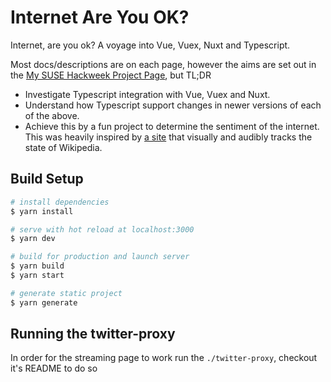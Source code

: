 # Internet Are You OK?
Internet, are you ok? A voyage into Vue, Vuex, Nuxt and Typescript.

Most docs/descriptions are on each page, however the aims are set out in the [My SUSE Hackweek Project Page](https://hackweek.suse.com/20/projects/internet-are-you-ok-a-voyage-into-vue-vuex-nuxt-and-typescript), but TL;DR
      
- Investigate Typescript integration with Vue, Vuex and Nuxt.
- Understand how Typescript support changes in newer versions of each of the above.
- Achieve this by a fun project to determine the sentiment of the internet. This was heavily inspired by [a site](https://github.com/thisandagain/sentiment) that visually and audibly tracks the state of Wikipedia.

## Build Setup

```bash
# install dependencies
$ yarn install

# serve with hot reload at localhost:3000
$ yarn dev

# build for production and launch server
$ yarn build
$ yarn start

# generate static project
$ yarn generate
```

## Running the twitter-proxy
In order for the streaming page to work run the `./twitter-proxy`, checkout it's README to do so
